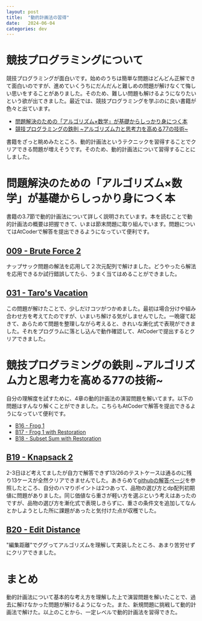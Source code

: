 ```yaml
---
layout: post
title:  "動的計画法の習得"
date:   2024-06-04
categories: dev
---
```


# 競技プログラミングについて

競技プログラミングが面白いです。始めのうちは簡単な問題はどんどん正解できて面白いのですが、進めていくうちにだんだんと難しめの問題が解けなくて悔しい思いをすることがありました。そのため、難しい問題も解けるようになりたいという欲が出てきました。最近では、競技プログラミングを学ぶのに良い書籍が色々と出ています。

- [問題解決のための「アルゴリズム×数学」が基礎からしっかり身につく本](https://amzn.to/3Kv6L9U)
- [競技プログラミングの鉄則 ~アルゴリズム力と思考力を高める77の技術~](https://amzn.to/4ea2beA)

書籍をざっと眺めみたところ、動的計画法というテクニックを習得することでクリアできる問題が増えそうです。そのため、動的計画法について習得することにしました。

# 問題解決のための「アルゴリズム×数学」が基礎からしっかり身につく本

書籍の3.7節で動的計画法について詳しく説明されています。本を読むことで動的計画法の概要は把握できて、いまは節末問題に取り組んでいます。問題についてはAtCoderで解答を提出できるようになっていて便利です。

## [009 - Brute Force 2](https://atcoder.jp/contests/math-and-algorithm/tasks/math_and_algorithm_i)

ナップサック問題の解法を応用して２次元配列で解けました。どうやったら解法を応用できるか試行錯誤してたら、うまく当てはめることができました。

## [031 - Taro's Vacation](https://atcoder.jp/contests/math-and-algorithm/tasks/math_and_algorithm_ac)

この問題が解けたことで、少しだけコツがつかめました。最初は場合分けや組み合わせ方を考えてたのですが、いまいち解ける気がしませんでした。一晩寝て起きて、あらためて問題を整理しながら考えると、きれいな漸化式で表現ができました。それをプログラムに落とし込んで動作確認して、AtCoderで提出するとクリアできました。

# 競技プログラミングの鉄則 ~アルゴリズム力と思考力を高める77の技術~

自分の理解度を試すために、4章の動的計画法の演習問題を解いてます。以下の問題はすんなり解くことができました。こちらもAtCoderで解答を提出できるようになっていて便利です。

- [B16 - Frog 1](https://atcoder.jp/contests/tessoku-book/tasks/dp_a)
- [B17 - Frog 1 with Restoration](https://atcoder.jp/contests/tessoku-book/tasks/tessoku_book_cp)
- [B18 - Subset Sum with Restoration](https://atcoder.jp/contests/tessoku-book/tasks/tessoku_book_cq)

## [B19 - Knapsack 2](https://atcoder.jp/contests/tessoku-book/tasks/tessoku_book_cr)

2-3日ほど考えてましたが自力で解答できず13/26のテストケースは通るのに残り13ケースが全然クリアできませんでした。あきらめて[githubの解答ページ](https://github.com/E869120/kyopro-tessoku?tab=readme-ov-file)を参照したところ、自分のハマりポイントは2つあって、品物の選び方とdp配列初期値に問題がありました。同じ価値なら重さが軽い方を選ぶという考えはあったのですが、品物の選び方を漸化式で表現しきらずに、重さの条件文を追加してなんとかしようとした所に課題があったと気付けた点が収穫でした。

## [B20 - Edit Distance](https://atcoder.jp/contests/tessoku-book/tasks/tessoku_book_cs)

"編集距離"でググってアルゴリズムを理解して実装したところ、あまり苦労せずにクリアできました。

# まとめ

動的計画法について基本的な考え方を理解した上で演習問題を解いたことで、過去に解けなかった問題が解けるようになった。また、新規問題に挑戦して動的計画法で解けた。以上のことから、一定レベルで動的計画法を習得できた。
